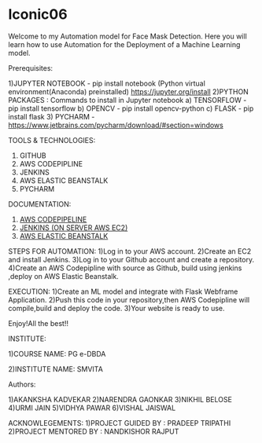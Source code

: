 # Iconic06
Welcome to my Automation model for Face Mask Detection.
Here you will learn how to use Automation for the Deployment of a Machine Learning model.

Prerequisites:

1)JUPYTER NOTEBOOK - pip install notebook (Python virtual environment(Anaconda) preinstalled) https://jupyter.org/install
2)PYTHON PACKAGES : Commands to install in Jupyter notebook
	a) TENSORFLOW - pip install tensorflow 
	b) OPENCV - pip install opencv-python 
	c) FLASK - pip install flask 
3) PYCHARM - https://www.jetbrains.com/pycharm/download/#section=windows

  
TOOLS & TECHNOLOGIES: 

1) GITHUB
2) AWS CODEPIPLINE
3) JENKINS
4) AWS ELASTIC BEANSTALK
5) PYCHARM
  

DOCUMENTATION:

1) [AWS CODEPIPELINE](https://docs.aws.amazon.com/codepipeline/index.html)
2) [JENKINS (ON SERVER AWS EC2)](https://www.jenkins.io/doc/tutorials/tutorial-for-installing-jenkins-on-AWS/)
3) [AWS ELASTIC BEANSTALK]( https://docs.aws.amazon.com/elastic-beanstalk/index.html)

STEPS FOR AUTOMATION:
1)Log in to your AWS account.
2)Create an EC2 and install Jenkins.
3)Log in to your Github account and create a repository.
4)Create an AWS Codepipline with source as Github, build using jenkins ,deploy on AWS Elastic Beanstalk.


EXECUTION:
1)Create an ML model and integrate with Flask Webframe Application.
2)Push this code in your repository,then AWS Codepipline will compile,build and deploy the code.
3)Your website is ready to use.

Enjoy!All the best!!

  

INSTITUTE:

1)COURSE NAME: PG e-DBDA

2)INSTITUTE NAME: SMVITA
 
Authors:

1)AKANKSHA KADVEKAR
2)NARENDRA GAONKAR
3)NIKHIL BELOSE
4)URMI JAIN
5)VIDHYA PAWAR
6)VISHAL JAISWAL

ACKNOWLEGEMENTS:
1)PROJECT GUIDED BY : PRADEEP TRIPATHI
2)PROJECT MENTORED BY : NANDKISHOR RAJPUT
  
